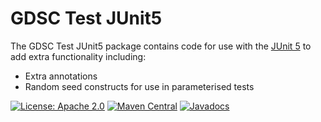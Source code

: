 GDSC Test JUnit5
================

The GDSC Test JUnit5 package contains code for use with the
[JUnit 5](https://junit.org/junit5/) to add extra
functionality including:

- Extra annotations
- Random seed constructs for use in parameterised tests

[![License: Apache 2.0](https://img.shields.io/badge/License-Apache%20v2-blue.svg)](https://www.apache.org/licenses/LICENSE-2.0)
[![Maven Central](https://maven-badges.herokuapp.com/maven-central/uk.ac.sussex.gdsc/gdsc-test-junit5/badge.svg)](https://maven-badges.herokuapp.com/maven-central/uk.ac.sussex.gdsc/gdsc-test-junit5/)
[![Javadocs](https://javadoc.io/badge2/uk.ac.sussex.gdsc/gdsc-test-junit5/javadoc.svg)](https://javadoc.io/doc/uk.ac.sussex.gdsc/gdsc-test-junit5)
